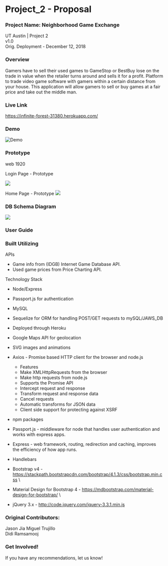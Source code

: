  # Project_2 - Proposal

### Project Name: Neighborhood Game Exchange
UT Austin  | Project 2 \
v1.0 \
Orig. Deployment - December 12, 2018

### Overview
 Gamers have to sell their used games to GameStop or BestBuy lose on the trade in value when the retailer turns around and sells it for a profit.  Platform to trade video game software with gamers within a certain distance from your house. This application will allow gamers to sell or buy games at a fair price and take out the middle man. 
 


### Live Link
https://infinite-forest-31380.herokuapp.com/

### Demo

![Demo](https://github.com/Didi1081/Didi1081.github.io/blob/master/images/gameexchange.gif)


### Prototype

web 1920

Login Page - Prototype

![](https://github.com/mig9tx/Project_2/blob/feature/proposal/prototype.png)


Home Page - Prototype
![](https://github.com/mig9tx/Project_2/blob/feature/proposal/prototype2.png)

### DB Schema Diagram
![](https://github.com/mig9tx/Project_2/blob/feature/proposal/DB%20Schema%20Diagram.png)


### User Guide

### Built Utilizing

APIs
* Game info from (IDGB) Internet Game Database API. 
* Used game prices from Price Charting API.

Technology Stack
* Node/Express
* Passport.js for authentication 
* MySQL
* Sequelize for ORM for handling POST/GET requests to mySQL/JAWS_DB
* Deployed through Heroku
* Google Maps API for geolocation
* SVG images and animations
* Axios - Promise based HTTP client for the browser and node.js
  * Features
  * Make XMLHttpRequests from the browser
  * Make http requests from node.js
  * Supports the Promise API
  * Intercept request and response
  * Transform request and response data
  * Cancel requests
  * Automatic transforms for JSON data
  * Client side support for protecting against XSRF 
  
* npm packages
* Passport.js - middleware for node that handles user authentication and works with express apps.
* Express - web framework, routing, redirection and caching, improves the efficiency of how app runs.
* Handlebars
     

* Bootstrap v4 - <https://stackpath.bootstrapcdn.com/bootstrap/4.1.3/css/bootstrap.min.css> \
* Material Design for Bootstrap 4 - <https://mdbootstrap.com/material-design-for-bootstrap/> \
* jQuery 3.x - <http://code.jquery.com/jquery-3.3.1.min.js> 


### Original Contributors:
Jason Jia 
Miguel Trujillo  
Didi Ramsamooj 

### Get Involved!
If you have any recommendations, let us know!  
